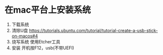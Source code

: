 #  在mac平台上安装系统

1. 下载系统
2. 清除U盘  https://tutorials.ubuntu.com/tutorial/tutorial-create-a-usb-stick-on-macos#4 
3.  烧写系统 使用Etcher工具 
4.  安装
	开机按F12，usb(不带UEFI)